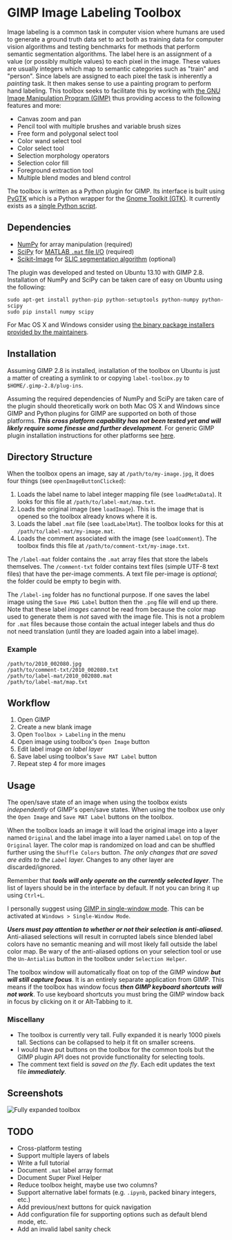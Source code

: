 # GIMP Image Labeling Toolbox

Image labeling is a common task in computer vision where humans are used to generate a ground truth data set to act both as training data for computer vision algorithms and testing benchmarks for methods that perform semantic segmentation algorithms. The label here is an assignment of a value (or possibly multiple values) to each pixel in the image. These values are usually integers which map to semantic categories such as "train" and "person". Since labels are assigned to each pixel the task is inherently a *painting* task. It then makes sense to use a painting program to perform hand labeling. This toolbox seeks to facilitate this by working with [the GNU Image Manipulation Program (GIMP)](http://www.gimp.org/) thus providing access to the following features and more:

* Canvas zoom and pan
* Pencil tool with multiple brushes and variable brush sizes
* Free form and polygonal select tool
* Color wand select tool
* Color select tool
* Selection morphology operators
* Selection color fill
* Foreground extraction tool
* Multiple blend modes and blend control

The toolbox is written as a Python plugin for GIMP. Its interface is built using [PyGTK](http://www.pygtk.org/) which is a Python wrapper for the [Gnome Toolkit (GTK)](http://www.gtk.org/). It currently exists as a [single Python script](https://github.com/vietjtnguyen/gimp-image-labeling-toolbox/blob/master/gimp/label-toolbox.py).

## Dependencies

* [NumPy](http://www.numpy.org/) for array manipulation (required)
* [SciPy](http://www.scipy.org/) for [MATLAB `.mat` file I/O](http://docs.scipy.org/doc/scipy/reference/tutorial/io.html) (required)
* [Scikit-Image](http://scikit-image.org/) for [SLIC segmentation algorithm](http://scikit-image.org/docs/dev/api/skimage.segmentation.html?highlight=slic#skimage.segmentation.slic) (optional)

The plugin was developed and tested on Ubuntu 13.10 with GIMP 2.8. Installation of NumPy and SciPy can be taken care of easy on Ubuntu using the following:

```
sudo apt-get install python-pip python-setuptools python-numpy python-scipy
sudo pip install numpy scipy
```

For Mac OS X and Windows consider using [the binary package installers provided by the maintainers](http://www.scipy.org/install.html#individual-binary-and-source-packages).

## Installation

Assuming GIMP 2.8 is installed, installation of the toolbox on Ubuntu is just a matter of creating a symlink to or copying `label-toolbox.py` to `$HOME/.gimp-2.8/plug-ins`.

Assuming the required dependencies of NumPy and SciPy are taken care of the plugin should theoretically work on both Mac OS X and Windows since GIMP and Python plugins for GIMP are supported on both of those platforms. ***This cross platform capability has not been tested yet and will likely require some finesse and further development***. For generic GIMP plugin installation instructions for other platforms see [here](http://en.wikibooks.org/wiki/GIMP/Installing_Plugins#Copying_the_plugin_to_the_GIMP_plugin_directory).

## Directory Structure

When the toolbox opens an image, say at `/path/to/my-image.jpg`, it does four things (see `openImageButtonClicked`):

1. Loads the label name to label integer mapping file (see `loadMetaData`). It looks for this file at `/path/to/label-mat/map.txt`.
2. Loads the original image (see `loadImage`). This is the image that is opened so the toolbox already knows where it is.
3. Loads the label `.mat` file (see `loadLabelMat`). The toolbox looks for this at `/path/to/label-mat/my-image.mat`.
4. Loads the comment associated with the image (see `loadComment`). The toolbox finds this file at `/path/to/comment-txt/my-image.txt`.

The `/label-mat` folder contains the `.mat` array files that store the labels themselves. The `/comment-txt` folder contains text files (simple UTF-8 text files) that have the per-image comments. A text file per-image is *optional*; the folder could be empty to begin with.

The `/label-img` folder has no functional purpose. If one saves the label image using the `Save PNG Label` button then the `.png` file will end up there. Note that these label *images* cannot be read from because the color map used to generate them is *not* saved with the image file. This is not a problem for `.mat` files because those contain the actual integer labels and thus do not need translation (until they are loaded again into a label image).

### Example

```
/path/to/2010_002080.jpg
/path/to/comment-txt/2010_002080.txt
/path/to/label-mat/2010_002080.mat
/path/to/label-mat/map.txt
```

## Workflow

1. Open GIMP
2. Create a new blank image
3. Open `Toolbox > Labeling` in the menu
4. Open image using toolbox's `Open Image` button
5. Edit label image *on label layer*
6. Save label using toolbox's `Save MAT Label` button
7. Repeat step 4 for more images

## Usage

The open/save state of an image when using the toolbox exists *independently* of GIMP's open/save states. When using the toolbox use only the `Open Image` and `Save MAT Label` buttons on the toolbox.

When the toolbox loads an image it will load the original image into a layer named `Original` and the label image into a layer named `Label` on top of the `Original` layer. The color map is randomized on load and can be shuffled further using the `Shuffle Colors` button. *The only changes that are saved are edits to the `Label` layer.* Changes to any other layer are discarded/ignored.

Remember that ***tools will only operate on the currently selected layer***. The list of layers should be in the interface by default. If not you can bring it up using `Ctrl+L`.

I personally suggest using [GIMP in single-window mode](http://docs.gimp.org/2.8/en/gimp-concepts-main-windows.html). This can be activated at `Windows > Single-Window Mode`.

***Users must pay attention to whether or not their selection is anti-aliased.*** Anti-aliased selections will result in corrupted labels since blended label colors have no semantic meaning and will most likely fall outside the label color map. Be wary of the anti-aliased options on your selection tool or use the `Un-Antialias` button in the toolbox under `Selection Helper`.

The toolbox window will automatically float on top of the GIMP window ***but will still capture focus***. It is an entirely separate application from GIMP. This means if the toolbox has window focus ***then GIMP keyboard shortcuts will not work***. To use keyboard shortcuts you must bring the GIMP window back in focus by clicking on it or Alt-Tabbing to it.

### Miscellany

* The toolbox is currently very tall. Fully expanded it is nearly 1000 pixels tall. Sections can be collapsed to help it fit on smaller screens.
* I would have put buttons on the toolbox for the common tools but the GIMP plugin API does not provide functionality for selecting tools.
* The comment text field is *saved on the fly*. Each edit updates the text file ***immediately***.

## Screenshots

![Fully expanded toolbox](https://raw.githubusercontent.com/vietjtnguyen/gimp-image-labeling-toolbox/master/docs/expanded-toolbox.png)

## TODO

* Cross-platform testing
* Support multiple layers of labels
* Write a full tutorial
* Document `.mat` label array format
* Document Super Pixel Helper
* Reduce toolbox height, maybe use two columns?
* Support alternative label formats (e.g. `.ipynb`, packed binary integers, etc.)
* Add previous/next buttons for quick navigation
* Add configuration file for supporting options such as default blend mode, etc.
* Add an invalid label sanity check

